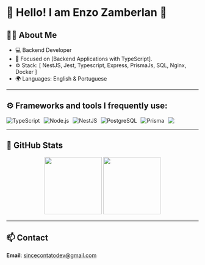 # 🌟 Hello! I am Enzo Zamberlan 🌟

## 👨‍💻 About Me  
- 💻 Backend Developer
- 🎯 Focused on [Backend Applications with TypeScript].  
- ⚙️ Stack: [ NestJS, Jest, Typescript, Express, PrismaJs, SQL, Nginx, Docker ]
- 🌍 Languages: English & Portuguese  

---

## ⚙️ Frameworks and tools I frequently use:

<div style="display: flex; gap: 10px; align-items: center; flex-wrap: nowrap;">
  <img src="https://img.shields.io/badge/TypeScript-007ACC?style=for-the-badge&logo=typescript&logoColor=white" alt="TypeScript">
  <img src="https://img.shields.io/badge/Node.js-339933?style=for-the-badge&logo=node.js&logoColor=white" alt="Node.js">
  <img src="https://img.shields.io/badge/NestJS-E0234E?style=for-the-badge&logo=nestjs&logoColor=white" alt="NestJS">
  <img src="https://img.shields.io/badge/PostgreSQL-316192?style=for-the-badge&logo=postgresql&logoColor=white" alt="PostgreSQL">
  <img src="https://img.shields.io/badge/Prisma-2D3748?style=for-the-badge&logo=prisma&logoColor=white" alt="Prisma">
  <img src="https://img.shields.io/badge/Jest-C21325?style=for-the-badge&logo=jest&logoColor=white">
</div>


---

## 🚀 GitHub Stats  
<div align="center">
  <img height="150em" src="https://github-readme-stats.vercel.app/api?username=sincezola&show_icons=true&theme=radical"/>
  <img height="150em" src="https://github-readme-stats.vercel.app/api/top-langs/?username=sincezola&layout=compact&theme=radical"/>
</div>

---

## 📫 Contact  
**Email**: [sincecontatodev@gmail.com](mailto:sincecontatodev@gmail.com)
